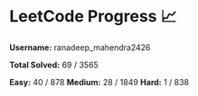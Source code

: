 # LeetCode Progress 📈
**Username:** ranadeep_mahendra2426

**Total Solved:** 69 / 3565

**Easy:** 40 / 878
**Medium:** 28 / 1849
**Hard:** 1 / 838

